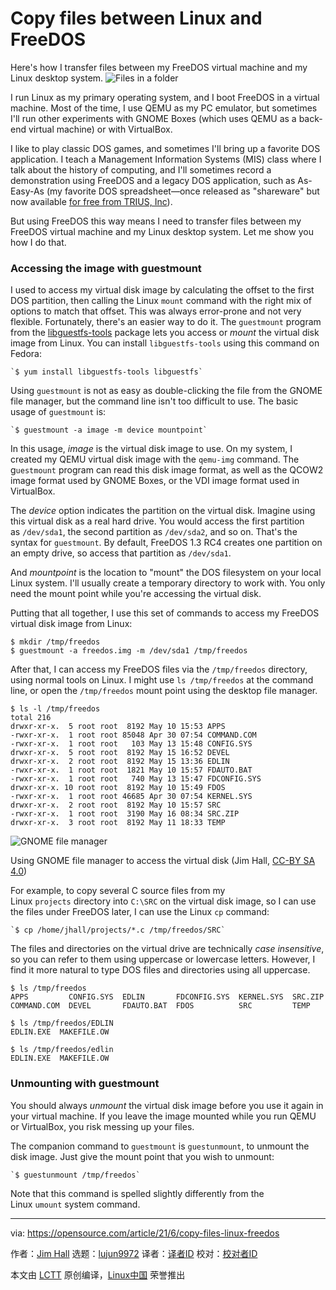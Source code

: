 [#]: subject: (Copy files between Linux and FreeDOS)
[#]: via: (https://opensource.com/article/21/6/copy-files-linux-freedos)
[#]: author: (Jim Hall https://opensource.com/users/jim-hall)
[#]: collector: (lujun9972)
[#]: translator: ( )
[#]: reviewer: ( )
[#]: publisher: ( )
[#]: url: ( )

Copy files between Linux and FreeDOS
======
Here's how I transfer files between my FreeDOS virtual machine and my
Linux desktop system.
![Files in a folder][1]

I run Linux as my primary operating system, and I boot FreeDOS in a virtual machine. Most of the time, I use QEMU as my PC emulator, but sometimes I'll run other experiments with GNOME Boxes (which uses QEMU as a back-end virtual machine) or with VirtualBox.

I like to play classic DOS games, and sometimes I'll bring up a favorite DOS application. I teach a Management Information Systems (MIS) class where I talk about the history of computing, and I'll sometimes record a demonstration using FreeDOS and a legacy DOS application, such as As-Easy-As (my favorite DOS spreadsheet—once released as "shareware" but now available [for free from TRIUS, Inc][2]).

But using FreeDOS this way means I need to transfer files between my FreeDOS virtual machine and my Linux desktop system. Let me show you how I do that.

### Accessing the image with guestmount

I used to access my virtual disk image by calculating the offset to the first DOS partition, then calling the Linux `mount` command with the right mix of options to match that offset. This was always error-prone and not very flexible. Fortunately, there's an easier way to do it. The `guestmount` program from the [libguestfs-tools][3] package lets you access or _mount_ the virtual disk image from Linux. You can install `libguestfs-tools` using this command on Fedora:


```
`$ yum install libguestfs-tools libguestfs`
```

Using `guestmount` is not as easy as double-clicking the file from the GNOME file manager, but the command line isn't too difficult to use. The basic usage of `guestmount` is:


```
`$ guestmount -a image -m device mountpoint`
```

In this usage, _image_ is the virtual disk image to use. On my system, I created my QEMU virtual disk image with the `qemu-img` command. The g`uestmount` program can read this disk image format, as well as the QCOW2 image format used by GNOME Boxes, or the VDI image format used in VirtualBox.

The _device_ option indicates the partition on the virtual disk. Imagine using this virtual disk as a real hard drive. You would access the first partition as `/dev/sda1`, the second partition as `/dev/sda2`, and so on. That's the syntax for `guestmount`. By default, FreeDOS 1.3 RC4 creates one partition on an empty drive, so access that partition as `/dev/sda1`.

And _mountpoint_ is the location to "mount" the DOS filesystem on your local Linux system. I'll usually create a temporary directory to work with. You only need the mount point while you're accessing the virtual disk.

Putting that all together, I use this set of commands to access my FreeDOS virtual disk image from Linux:


```
$ mkdir /tmp/freedos
$ guestmount -a freedos.img -m /dev/sda1 /tmp/freedos
```

After that, I can access my FreeDOS files via the `/tmp/freedos` directory, using normal tools on Linux. I might use `ls /tmp/freedos` at the command line, or open the `/tmp/freedos` mount point using the desktop file manager.


```
$ ls -l /tmp/freedos
total 216
drwxr-xr-x.  5 root root  8192 May 10 15:53 APPS
-rwxr-xr-x.  1 root root 85048 Apr 30 07:54 COMMAND.COM
-rwxr-xr-x.  1 root root   103 May 13 15:48 CONFIG.SYS
drwxr-xr-x.  5 root root  8192 May 15 16:52 DEVEL
drwxr-xr-x.  2 root root  8192 May 15 13:36 EDLIN
-rwxr-xr-x.  1 root root  1821 May 10 15:57 FDAUTO.BAT
-rwxr-xr-x.  1 root root   740 May 13 15:47 FDCONFIG.SYS
drwxr-xr-x. 10 root root  8192 May 10 15:49 FDOS
-rwxr-xr-x.  1 root root 46685 Apr 30 07:54 KERNEL.SYS
drwxr-xr-x.  2 root root  8192 May 10 15:57 SRC
-rwxr-xr-x.  1 root root  3190 May 16 08:34 SRC.ZIP
drwxr-xr-x.  3 root root  8192 May 11 18:33 TEMP
```

![GNOME file manager][4]

Using GNOME file manager to access the virtual disk
(Jim Hall, [CC-BY SA 4.0][5])

For example, to copy several C source files from my Linux `projects` directory into `C:\SRC` on the virtual disk image, so I can use the files under FreeDOS later, I can use the Linux `cp` command:


```
`$ cp /home/jhall/projects/*.c /tmp/freedos/SRC`
```

The files and directories on the virtual drive are technically _case insensitive_, so you can refer to them using uppercase or lowercase letters. However, I find it more natural to type DOS files and directories using all uppercase.


```
$ ls /tmp/freedos
APPS         CONFIG.SYS  EDLIN       FDCONFIG.SYS  KERNEL.SYS  SRC.ZIP
COMMAND.COM  DEVEL       FDAUTO.BAT  FDOS          SRC         TEMP

$ ls /tmp/freedos/EDLIN
EDLIN.EXE  MAKEFILE.OW

$ ls /tmp/freedos/edlin
EDLIN.EXE  MAKEFILE.OW
```

### Unmounting with guestmount

You should always _unmount_ the virtual disk image before you use it again in your virtual machine. If you leave the image mounted while you run QEMU or VirtualBox, you risk messing up your files.

The companion command to `guestmount` is `guestunmount`, to unmount the disk image. Just give the mount point that you wish to unmount:


```
`$ guestunmount /tmp/freedos`
```

Note that this command is spelled slightly differently from the Linux `umount` system command.

--------------------------------------------------------------------------------

via: https://opensource.com/article/21/6/copy-files-linux-freedos

作者：[Jim Hall][a]
选题：[lujun9972][b]
译者：[译者ID](https://github.com/译者ID)
校对：[校对者ID](https://github.com/校对者ID)

本文由 [LCTT](https://github.com/LCTT/TranslateProject) 原创编译，[Linux中国](https://linux.cn/) 荣誉推出

[a]: https://opensource.com/users/jim-hall
[b]: https://github.com/lujun9972
[1]: https://opensource.com/sites/default/files/styles/image-full-size/public/lead-images/files_documents_paper_folder.png?itok=eIJWac15 (Files in a folder)
[2]: http://www.triusinc.com/forums/viewtopic.php?t=10
[3]: https://libguestfs.org/
[4]: https://opensource.com/sites/default/files/uploads/gnome-file-manager.png (Using GNOME file manager to access the virtual disk)
[5]: https://creativecommons.org/licenses/by-sa/4.0/
